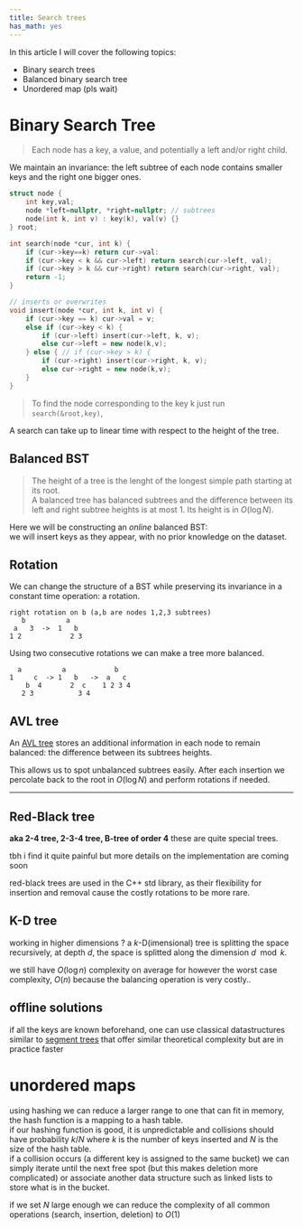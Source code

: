 ```yaml
---
title: Search trees
has_math: yes
---
```


In this article I will cover the following topics:

- Binary search trees
- Balanced binary search tree
- Unordered map (pls wait)

# Binary Search Tree
> Each node has a key, a value, and potentially a left and/or right child.

We maintain an invariance: the left subtree of each node contains
smaller keys and the right one bigger ones.

```cpp
struct node {
    int key,val;
    node *left=nullptr, *right=nullptr; // subtrees
    node(int k, int v) : key(k), val(v) {}
} root;

int search(node *cur, int k) {
    if (cur->key==k) return cur->val:
    if (cur->key < k && cur->left) return search(cur->left, val);
    if (cur->key > k && cur->right) return search(cur->right, val);
    return -1;
}

// inserts or overwrites
void insert(node *cur, int k, int v) {
    if (cur->key == k) cur->val = v;
    else if (cur->key < k) {
        if (cur->left) insert(cur->left, k, v);
        else cur->left = new node(k,v);
    } else { // if (cur->key > k) {
        if (cur->right) insert(cur->right, k, v);
        else cur->right = new node(k,v);
    }
}
```

> To find the node corresponding to the key k just run `search(&root,key)`,

A search can take up to linear time with respect to the height of the tree.

## Balanced BST
> The height of a tree is the lenght of the longest simple path starting at its root.  
> A balanced tree has balanced subtrees and the difference between its left and right subtree heights is at most 1.
> Its height is in $O(\log N)$.

Here we will be constructing an _online_ balanced BST:  
we will insert keys as they appear, with no prior knowledge on the dataset.

## Rotation

We can change the structure of a BST while preserving its invariance
in a constant time operation: a rotation.

```
right rotation on b (a,b are nodes 1,2,3 subtrees)
   b          a   
 a   3  ->  1   b 
1 2            2 3
```

Using two consecutive rotations we can make a tree more balanced.
```
  a          a            b   
1     c  -> 1   b   ->  a   c 
    b  4       2  c    1 2 3 4
   2 3           3 4          
```

## AVL tree
An [AVL tree](https://en.wikipedia.org/wiki/AVL_tree)
stores an additional information in each node to remain
balanced: the difference between its subtrees heights.

This allows us to spot unbalanced subtrees easily.
After each insertion we percolate back to the root in $O(\log N)$
and perform rotations if needed.

---

## Red-Black tree
**aka 2-4 tree, 2-3-4 tree, B-tree of order 4**
these are quite special trees.

tbh i find it quite painful but more details on the implementation are coming soon

red-black trees are used in the C++ std library, as their flexibility for insertion
and removal cause the costly rotations to be more rare.

## K-D tree
working in higher dimensions ? a $k$-D(imensional) tree is splitting the space recursively,
at depth $d$, the space is splitted along the dimension $d \mod k$.

we still have $O(\log n)$ complexity on average for 
however the worst case complexity, $O(n)$
because the balancing operation is very costly..

## offline solutions
if all the keys are known beforehand,
one can use classical datastructures similar to
[segment trees](/ds/rq.md)
that offer similar theoretical complexity
but are in practice faster

# unordered maps
using hashing we can reduce a larger range to one that can fit in memory,
the hash function is a mapping to a hash table.  
if our hashing function is good, it is unpredictable and collisions
should have probability $k/N$ where $k$ is the number of keys inserted
and $N$ is the size of the hash table.  
if a collision occurs (a different key is assigned to the same bucket)
we can simply iterate until the next free spot (but this makes deletion
more complicated) or associate another data structure such as linked lists to store
what is in the bucket.

if we set $N$ large enough we can reduce the complexity of all common operations
(search, insertion, deletion) to $O(1)$

